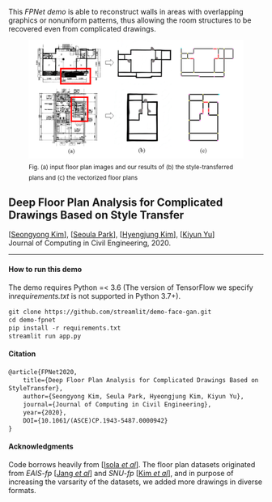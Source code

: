 This *FPNet demo* is able to reconstruct walls in areas with overlapping graphics or nonuniform patterns, thus allowing the room structures to be recovered even from complicated drawings.

<figure class="image">
    <img src="https://raw.githubusercontent.com/syoi92/demo-fpnet/master/src/imgs/fig1.samples.TIF" width="700px">
    <figcaption><sub>Fig. (a) input floor plan images and our results of (b) the style-transferred plans and (c) the vectorized floor plans</sub></figcaption>
</figure>

## **Deep Floor Plan Analysis for Complicated Drawings Based on Style Transfer**  
[[Seongyong Kim](http://syoi92.github.io)], [[Seoula Park](https://)], [[Hyengjung Kim](https://)], [[Kiyun Yu](https://)]  
Journal of Computing in Civil Engineering, 2020.


***
#### How to run this demo
The demo requires Python =< 3.6 (The version of TensorFlow we specify in*requirements.txt* is not supported in Python 3.7+).  

```
git clone https://github.com/streamlit/demo-face-gan.git
cd demo-fpnet
pip install -r requirements.txt
streamlit run app.py
```

#### Citation
```
@article{FPNet2020, 
    title={Deep Floor Plan Analysis for Complicated Drawings Based on StyleTransfer}, 
    author={Seongyong Kim, Seula Park, Hyeongjung Kim, Kiyun Yu}, 
    journal={Journal of Computing in Civil Engineering}, 
    year={2020}, 
    DOI={10.1061/(ASCE)CP.1943-5487.0000942}
}
```

#### Acknowledgments
Code borrows heavily from [[Isola *et al*](https://github.com/phillipi/pix2pix)]. The floor plan datasets originated from *EAIS-fp* [[Jang *et al*](https://)] and *SNU-fp* [[Kim *et al*](https://)], and in purpose of increasing the varsarity of the datasets, we added more drawings in diverse formats.
